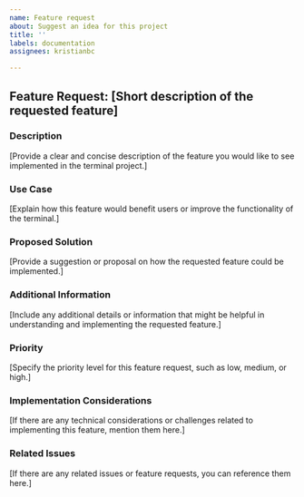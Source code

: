 ```yaml
---
name: Feature request
about: Suggest an idea for this project
title: ''
labels: documentation
assignees: kristianbc

---
```


## Feature Request: [Short description of the requested feature]

### Description
[Provide a clear and concise description of the feature you would like to see implemented in the terminal project.]

### Use Case
[Explain how this feature would benefit users or improve the functionality of the terminal.]

### Proposed Solution
[Provide a suggestion or proposal on how the requested feature could be implemented.]

### Additional Information
[Include any additional details or information that might be helpful in understanding and implementing the requested feature.]

### Priority
[Specify the priority level for this feature request, such as low, medium, or high.]

### Implementation Considerations
[If there are any technical considerations or challenges related to implementing this feature, mention them here.]

### Related Issues
[If there are any related issues or feature requests, you can reference them here.]

